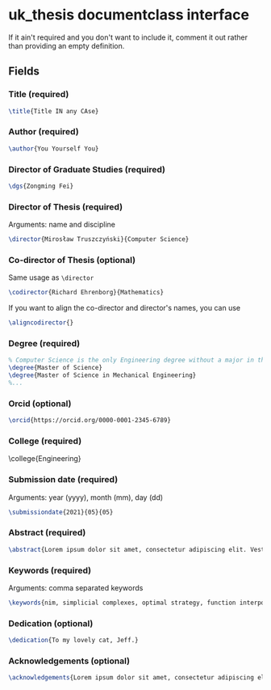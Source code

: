 # uk_thesis documentclass interface

If it ain't required and you don't want to include it, comment it out rather than providing an empty definition.

## Fields 

### Title (required)

```latex
\title{Title IN any CAse}
```

### Author (required)

```latex
\author{You Yourself You}
```

### Director of Graduate Studies (required)

```latex
\dgs{Zongming Fei}
```

### Director of Thesis (required)

Arguments: name and discipline

```latex
\director{Mirosław Truszczyński}{Computer Science}
```

### Co-director of Thesis (optional)

Same usage as `\director`

```latex
\codirector{Richard Ehrenborg}{Mathematics}
```

If you want to align the co-director and director's names, you can use
```latex
\aligncodirector{}
```

### Degree (required)

```latex
% Computer Science is the only Engineering degree without a major in the name
\degree{Master of Science}
\degree{Master of Science in Mechanical Engineering}
%...
```

### Orcid (optional)

```latex
\orcid{https://orcid.org/0000-0001-2345-6789}
```
### College (required)

\college{Engineering}

### Submission date (required)

Arguments: year (yyyy), month (mm), day (dd)

```latex
\submissiondate{2021}{05}{05}
```

### Abstract (required)

```latex
\abstract{Lorem ipsum dolor sit amet, consectetur adipiscing elit. Vestibulum finibus justo a eros rhoncus condimentum. Vestibulum ornare diam nec ipsum placerat rutrum. Maecenas sodales facilisis massa vel rutrum. Donec in tellus dui. Aliquam gravida faucibus tortor, sit amet faucibus ligula laoreet nec. Quisque id ullamcorper nibh. Nullam sapien mauris, ullamcorper id iaculis vitae, malesuada cursus leo. Donec suscipit metus vitae ante imperdiet, ut aliquet nunc ornare. Praesent pulvinar lorem consequat sagittis imperdiet. In sem nisl, vulputate eu suscipit eget, dapibus id quam. Integer diam odio, feugiat quis auctor sit amet, consequat et sem. Proin feugiat, libero eget tempor bibendum, est magna tempus nisi, eu ullamcorper arcu libero ullamcorper nisl.}
```

### Keywords (required)

Arguments: comma separated keywords
```latex
\keywords{nim, simplicial complexes, optimal strategy, function interpolation}
```

### Dedication (optional)
```latex
\dedication{To my lovely cat, Jeff.}
```

### Acknowledgements (optional)
```latex
\acknowledgements{Lorem ipsum dolor sit amet, consectetur adipiscing elit. Vestibulum finibus justo a eros rhoncus condimentum. Vestibulum ornare diam nec ipsum placerat rutrum. Maecenas sodales facilisis massa vel rutrum. Donec in tellus dui. Aliquam gravida faucibus tortor, sit amet faucibus ligula laoreet nec. Quisque id ullamcorper nibh. Nullam sapien mauris, ullamcorper id iaculis vitae, malesuada cursus leo. Donec suscipit metus vitae ante imperdiet, ut aliquet nunc ornare. Praesent pulvinar lorem consequat sagittis imperdiet. In sem nisl, vulputate eu suscipit eget, dapibus id quam. Integer diam odio, feugiat quis auctor sit amet, consequat et sem. Proin feugiat, libero eget tempor bibendum, est magna tempus nisi, eu ullamcorper arcu libero ullamcorper nisl.}
```